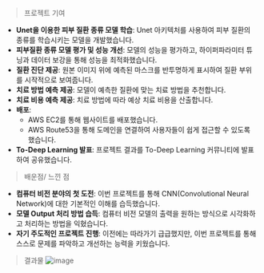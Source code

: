 # 





> 프로젝트 기여
 * **Unet을 이용한 피부 질환 종류 모델 학습**: Unet 아키텍처를 사용하여 피부 질환의 종류를 학습시키는 모델을 개발했습니다.
 * **피부질환 종류 모델 평가 및 성능 개선**: 모델의 성능을 평가하고, 하이퍼파라미터 튜닝과 데이터 보강을 통해 성능을 최적화했습니다.
 * **질환 진단 제공**: 원본 이미지 위에 예측된 마스크를 반투명하게 표시하여 질환 부위를 시작적으로 보여줍니다.
 * **치료 방법 예측 제공**: 모델이 예측한 질환에 맞는 치료 방법을 추천합니다.
 * **치료 비용 예측 제공**: 치료 방법에 따라 예상 치료 비용을 산출합니다.
 * **배포**:
    * AWS EC2를 통해 웹사이트를 배포했습니다.
    * AWS Route53을 통해 도메인을 연결하여 사용자들이 쉽게 접근할 수 있도록 했습니다.
 * **To-Deep Learning 발표**: 프로젝트 결과를 To-Deep Learning 커뮤니티에 발표하여 공유했습니다.

> 배운점/ 느낀 점
 * **컴퓨터 비전 분야의 첫 도전**: 이번 프로젝트를 통해 CNN(Convolutional Neural Network)에 대한 기본적인 이해를 습득했습니다.
 * **모델 Output 처리 방법 습득**: 컴퓨터 비전 모델의 출력을 원하는 방식으로 시각화하고 처리하는 방법을 익혔습니다.
 * **자기 주도적인 프로젝트 진행**: 이전에는 따라가기 급급했지만, 이번 프로젝트를 통해 스스로 문제를 파악하고 개선하는 능력을 키웠습니다.

> 결과물
![image](/skin.png)
 
